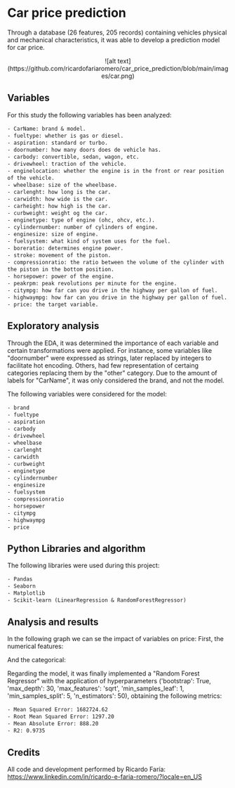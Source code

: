 # Car price prediction

Through a database (26 features, 205 records) containing vehicles physical and mechanical characteristics, it was able to develop a prediction model for car price.

<p align="center">
![alt text](https://github.com/ricardofariaromero/car_price_prediction/blob/main/images/car.png)
</p>

## Variables

For this study the following variables has been analyzed:

    - CarName: brand & model.
    - fueltype: whether is gas or diesel.
    - aspiration: standard or turbo.
    - doornumber: how many doors does de vehicle has.
    - carbody: convertible, sedan, wagon, etc.
    - drivewheel: traction of the vehicle.
    - enginelocation: whether the engine is in the front or rear position of the vehicle.
    - wheelbase: size of the wheelbase.
    - carlenght: how long is the car.
    - carwidth: how wide is the car.
    - carheight: how high is the car.
    - curbweight: weight og the car.
    - enginetype: type of engine (ohc, ohcv, etc.).
    - cylindernumber: number of cylinders of engine.
    - enginesize: size of engine.
    - fuelsystem: what kind of system uses for the fuel.
    - boreratio: determines engine power.
    - stroke: movement of the piston.
    - compressionratio: the ratio between the volume of the cylinder with the piston in the bottom position.
    - horsepower: power of the engine.
    - peakrpm: peak revolutions per minute for the engine.
    - citympg: how far can you drive in the highway per gallon of fuel.
    - highwaympg: how far can you drive in the highway per gallon of fuel.
    - price: the target variable.
    
## Exploratory analysis

Through the EDA, it was determined the importance of each variable and certain transformations were applied. For instance, some variables like "doornumber" were expressed as strings, later replaced by integers to facilitate hot encoding. Others, had few representation of certaing categories replacing them by the "other" category. Due to the amount of labels for "CarName", it was only considered the brand, and not the model.

The following variables were considered for the model:

    - brand
    - fueltype
    - aspiration
    - carbody
    - drivewheel
    - wheelbase
    - carlenght
    - carwidth
    - curbweight
    - enginetype
    - cylindernumber
    - enginesize
    - fuelsystem
    - compressionratio
    - horsepower
    - citympg
    - highwaympg
    - price


## Python Libraries and algorithm

The following libraries were used during this project:

    - Pandas
    - Seaborn
    - Matplotlib
    - Scikit-learn (LinearRegression & RandomForestRegressor)

## Analysis and results

In the following graph we can se the impact of variables on price: First, the numerical features:




And the categorical:




Regarding the model, it was finally implemented a "Random Forest Regressor" with the application of hyperparameters ('bootstrap': True, 'max_depth': 30, 'max_features': 'sqrt', 'min_samples_leaf': 1, 'min_samples_split': 5, 'n_estimators': 50), obtaining the following metrics:

    - Mean Squared Error: 1682724.62
    - Root Mean Squared Error: 1297.20
    - Mean Absolute Error: 888.20
    - R2: 0.9735

    

## Credits

All code and development performed by Ricardo Faría: https://www.linkedin.com/in/ricardo-e-faria-romero/?locale=en_US
